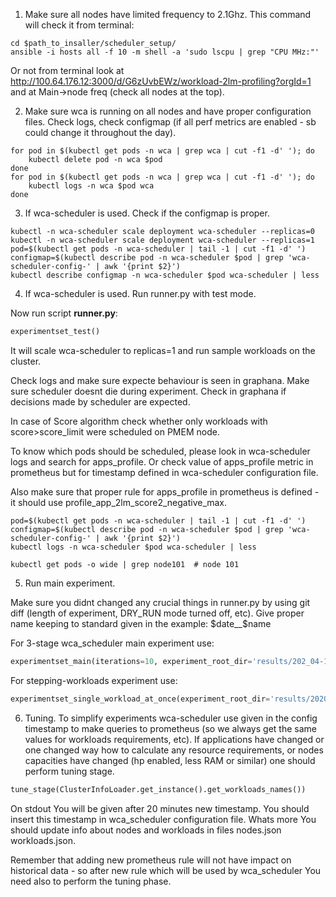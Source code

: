 1. Make sure all nodes have limited frequency to 2.1Ghz.
This command will check it from terminal:

```shell
cd $path_to_insaller/scheduler_setup/
ansible -i hosts all -f 10 -m shell -a 'sudo lscpu | grep "CPU MHz:"'
```

Or not from terminal look at 
http://100.64.176.12:3000/d/G6zUvbEWz/workload-2lm-profiling?orgId=1
and at Main->node freq (check all nodes at the top).

2. Make sure wca is running on all nodes and have proper configuration files.
Check logs, check configmap (if all perf metrics are enabled - sb could change
it throughout the day).

```shell
for pod in $(kubectl get pods -n wca | grep wca | cut -f1 -d' '); do
	kubectl delete pod -n wca $pod
done
for pod in $(kubectl get pods -n wca | grep wca | cut -f1 -d' '); do
	kubectl logs -n wca $pod wca
done
```

3. If wca-scheduler is used. Check if the configmap is proper.

```shell
kubectl -n wca-scheduler scale deployment wca-scheduler --replicas=0
kubectl -n wca-scheduler scale deployment wca-scheduler --replicas=1
pod=$(kubectl get pods -n wca-scheduler | tail -1 | cut -f1 -d' ')
configmap=$(kubectl describe pod -n wca-scheduler $pod | grep 'wca-scheduler-config-' | awk '{print $2}')
kubectl describe configmap -n wca-scheduler $pod wca-scheduler | less
```

4. If wca-scheduler is used. Run runner.py with test mode.

Now run script **runner.py**:

```python
experimentset_test()
```

It will scale wca-scheduler to replicas=1 and run sample workloads on the cluster.

Check logs and make sure expecte behaviour is seen in graphana. Make sure scheduler doesnt die during experiment.
Check in graphana if decisions made by scheduler are expected. 

In case of Score algorithm check whether only
workloads with score>score_limit were scheduled on PMEM node.

To know which pods should be scheduled,
please look in wca-scheduler logs and search for apps_profile. Or check value of apps_profile
metric in prometheus but for timestamp defined in wca-scheduler configuration file.

Also make sure that proper rule for apps_profile in prometheus is defined - it should use
profile_app_2lm_score2_negative_max.

```shell
pod=$(kubectl get pods -n wca-scheduler | tail -1 | cut -f1 -d' ')
configmap=$(kubectl describe pod -n wca-scheduler $pod | grep 'wca-scheduler-config-' | awk '{print $2}')
kubectl logs -n wca-scheduler $pod wca-scheduler | less

kubectl get pods -o wide | grep node101  # node 101
```

5. Run main experiment.

Make sure you didnt changed any crucial things in runner.py by using git diff (length of experiment, DRY_RUN mode turned off, etc).
Give proper name keeping to standard given in the example: $date__$name

For 3-stage wca_scheduler main experiment use:

```python
experimentset_main(iterations=10, experiment_root_dir='results/202_04-16__score2_promrules')
```

For stepping-workloads experiment use:

```python
experimentset_single_workload_at_once(experiment_root_dir='results/2020-04-16__stepping_single_workloads')
```

6. Tuning.
To simplify experiments wca-scheduler use given in the config timestamp to make queries to prometheus
(so we always get the same values for workloads requirements, etc).
If applications have changed or one changed way how to calculate any resource requirements, or nodes
capacities have changed (hp enabled, less RAM or similar) one should perform tuning stage.

```python
tune_stage(ClusterInfoLoader.get_instance().get_workloads_names())
```

On stdout You will be given after 20 minutes new timestamp. You should insert this timestamp in wca_scheduler
configuration file. Whats more You should update info about nodes and workloads in files
nodes.json workloads.json.

Remember that adding new prometheus rule will not have impact on historical data - so after new rule which will be used
by wca_scheduler You need also to perform the tuning phase.
